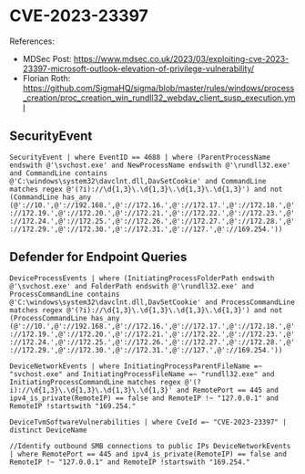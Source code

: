 # CVE-2023-23397

References:
- MDSec Post: https://www.mdsec.co.uk/2023/03/exploiting-cve-2023-23397-microsoft-outlook-elevation-of-privilege-vulnerability/
- Florian Roth: https://github.com/SigmaHQ/sigma/blob/master/rules/windows/process_creation/proc_creation_win_rundll32_webdav_client_susp_execution.yml


## SecurityEvent

`SecurityEvent | where EventID == 4688 | where (ParentProcessName endswith @'\svchost.exe' and NewProcessName endswith @'\rundll32.exe' and CommandLine contains @'C:\windows\system32\davclnt.dll,DavSetCookie' and CommandLine matches regex @'(?i)://\d{1,3}\.\d{1,3}\.\d{1,3}\.\d{1,3}') and not (CommandLine has_any (@'://10.',@'://192.168.',@'://172.16.',@'://172.17.',@'://172.18.',@'://172.19.',@'://172.20.',@'://172.21.',@'://172.22.',@'://172.23.',@'://172.24.',@'://172.25.',@'://172.26.',@'://172.27.',@'://172.28.',@'://172.29.',@'://172.30.',@'://172.31.',@'://127.',@'://169.254.'))`


## Defender for Endpoint Queries

`DeviceProcessEvents | where (InitiatingProcessFolderPath endswith @'\svchost.exe' and FolderPath endswith @'\rundll32.exe' and ProcessCommandLine contains @'C:\windows\system32\davclnt.dll,DavSetCookie' and ProcessCommandLine matches regex @'(?i)://\d{1,3}\.\d{1,3}\.\d{1,3}\.\d{1,3}') and not (ProcessCommandLine has_any (@'://10.',@'://192.168.',@'://172.16.',@'://172.17.',@'://172.18.',@'://172.19.',@'://172.20.',@'://172.21.',@'://172.22.',@'://172.23.',@'://172.24.',@'://172.25.',@'://172.26.',@'://172.27.',@'://172.28.',@'://172.29.',@'://172.30.',@'://172.31.',@'://127.',@'://169.254.'))`

`DeviceNetworkEvents
| where InitiatingProcessParentFileName =~ "svchost.exe" and InitiatingProcessFileName =~ "rundll32.exe" and InitiatingProcessCommandLine matches regex @'(?i)://\d{1,3}\.\d{1,3}\.\d{1,3}\.\d{1,3}' and RemotePort == 445 and ipv4_is_private(RemoteIP) == false and RemoteIP !~ "127.0.0.1" and RemoteIP !startswith "169.254."`

`DeviceTvmSoftwareVulnerabilities
| where CveId =~ "CVE-2023-23397"
| distinct DeviceName`

`//Identify outbound SMB connections to public IPs
DeviceNetworkEvents
| where RemotePort == 445 and ipv4_is_private(RemoteIP) == false and RemoteIP !~ "127.0.0.1" and RemoteIP !startswith "169.254."`
